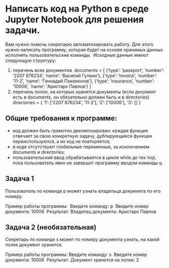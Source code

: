 # Написать код на Python в среде Jupyter Notebook для решения задачи.

Вам нужно помочь секретарю автоматизировать работу. Для этого нужно написать программу, которая будет на основе хранимых данных исполнять пользовательские команды.
​
Исходные данные имеют следующую структуру:
​
1. перечень всех документов
​
documents = [
{‘type’: ‘passport’, ‘number’: ‘2207 876234’, ‘name’: ‘Василий Гупкин’},
{‘type’: ‘invoice’, ‘number’: ‘11-2’, ‘name’: ‘Геннадий Покемонов’},
{‘type’: ‘insurance’, ‘number’: ‘10006’, ‘name’: ‘Аристарх Павлов’}
]
​
2. перечень полок, на которых хранятся документы (если документ есть в documents, он обязательно должен быть и в directories)
​
directories = {
‘1’: [‘2207 876234’, ‘11-2’],
‘2’: [‘10006’],
‘3’: []
}
​
​
## Общие требования к программе:
- код должен быть грамотно декомпозирован: каждая функция отвечает за свою конкретную задачу, дублирующиеся функции переиспользуются, а их код не повторяется;
- в коде отсутствуют глобальные переменные, за исключением documents и directories;
- пользовательский ввод обрабатывается в цикле while до тех пор, пока пользователь явно не завершит программу вводом команды q.

## Задача 1
Пользователь по команде p может узнать владельца документа по его номеру.

Пример работы программы:
​
Введите команду:
p
​
Введите номер документа:
10006
​
Результат:
Владелец документа: Аристарх Павлов

## Задача 2 (необязательная)
Секретарь по команде s может по номеру документа узнать, на какой полке документ хранится.

Пример работы программы:
Введите команду:
s
​
Введите номер документа:
10006
​
Результат:
Документ хранится на полке: 2